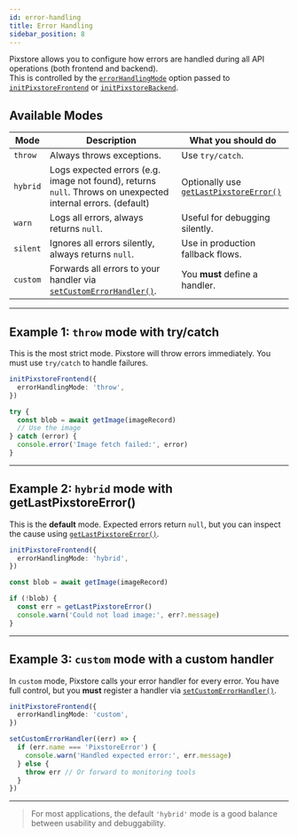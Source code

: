 ```yaml
---
id: error-handling
title: Error Handling
sidebar_position: 8
---
```


Pixstore allows you to configure how errors are handled during all API operations (both frontend and backend).  
This is controlled by the [`errorHandlingMode`](//docs/api-reference/types#errorhandlingmode) option passed to
[`initPixstoreFrontend`](/docs/api-reference/frontend/initialization) or
[`initPixstoreBackend`](/docs/api-reference/backend/initialization).

## Available Modes

| Mode     | Description                                                                                                                   | What you should do                                                                                |
| -------- | ----------------------------------------------------------------------------------------------------------------------------- | ------------------------------------------------------------------------------------------------- |
| `throw`  | Always throws exceptions.                                                                                                     | Use `try/catch`.                                                                                  |
| `hybrid` | Logs expected errors (e.g. image not found), returns `null`. Throws on unexpected internal errors. (default)                  | Optionally use [`getLastPixstoreError()`](/docs/api-reference/shared-module#getlastpixstoreerror) |
| `warn`   | Logs all errors, always returns `null`.                                                                                       | Useful for debugging silently.                                                                    |
| `silent` | Ignores all errors silently, always returns `null`.                                                                           | Use in production fallback flows.                                                                 |
| `custom` | Forwards all errors to your handler via [`setCustomErrorHandler()`](/docs/api-reference/shared-module#setcustomerrorhandler). | You **must** define a handler.                                                                    |

---

## Example 1: `throw` mode with try/catch

This is the most strict mode. Pixstore will throw errors immediately.
You must use `try/catch` to handle failures.

```ts
initPixstoreFrontend({
  errorHandlingMode: 'throw',
})

try {
  const blob = await getImage(imageRecord)
  // Use the image
} catch (error) {
  console.error('Image fetch failed:', error)
}
```

---

## Example 2: `hybrid` mode with getLastPixstoreError()

This is the **default** mode. Expected errors return `null`, but you can inspect the cause using [`getLastPixstoreError()`](/docs/api-reference/shared-module#getlastpixstoreerror).

```ts
initPixstoreFrontend({
  errorHandlingMode: 'hybrid',
})

const blob = await getImage(imageRecord)

if (!blob) {
  const err = getLastPixstoreError()
  console.warn('Could not load image:', err?.message)
}
```

---

## Example 3: `custom` mode with a custom handler

In `custom` mode, Pixstore calls your error handler for every error.
You have full control, but you **must** register a handler via [`setCustomErrorHandler()`](/docs/api-reference/shared-module#setcustomerrorhandler).

```ts
initPixstoreFrontend({
  errorHandlingMode: 'custom',
})

setCustomErrorHandler((err) => {
  if (err.name === 'PixstoreError') {
    console.warn('Handled expected error:', err.message)
  } else {
    throw err // Or forward to monitoring tools
  }
})
```

---

> For most applications, the default `'hybrid'` mode is a good balance between usability and debuggability.
